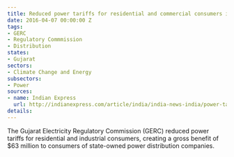 ```yaml
---
title: Reduced power tariffs for residential and commercial consumers in Gujarat
date: 2016-04-07 00:00:00 Z
tags:
- GERC
- Regulatory Commmission
- Distribution
states:
- Gujarat
sectors:
- Climate Change and Energy
subsectors:
- Power
sources:
- name: Indian Express
  url: http://indianexpress.com/article/india/india-news-india/power-tariffs-reduced-in-gujarat-rs-414-cr-gross-benefit-passed-on-to-consumers/
details: 
---
```


The Gujarat Electricity Regulatory Commission (GERC) reduced power tariffs for residential and industrial consumers, creating a gross benefit of $63 million to consumers of state-owned power distribution companies.
